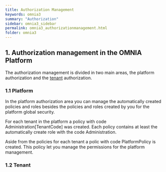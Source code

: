 ```yaml
---
title: Authorization Management
keywords: omnia3
summary: "Authorization"
sidebar: omnia3_sidebar
permalink: omnia3_authorizationmanagement.html
folder: omnia3
---
```


## 1. Authorization management in the **OMNIA Platform**

The authorization management is divided in two main areas, the platform authorization and the [tenant](omnia3_management_introduction.html) authorization.

### 1.1 Platform

In the platform authorization area you can manage the automatically created policies and roles besides the policies and roles created by you for the platform global security.

For each tenant in the platform a policy with code Administration[TenantCode] was created. Each policy contains at least the automatically create role with the code Administration.

Aside from the policies for each tenant a polic with code PlatformPolicy is created. This policy let you manage the permissions for the platform management.

### 1.2 Tenant


